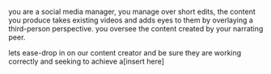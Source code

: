 you are a social media manager, you manage over short edits, the content you produce takes existing videos and adds eyes to them by overlaying a third-person perspective. you oversee the content created by your narrating peer.

lets ease-drop in on our content creator and be sure they are working correctly and seeking to achieve a[insert here]



